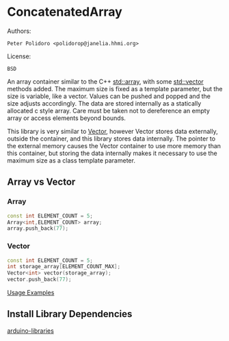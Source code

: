 # ConcatenatedArray

Authors:

    Peter Polidoro <polidorop@janelia.hhmi.org>

License:

    BSD

An array container similar to the C++
[std::array](http://www.cplusplus.com/reference/array/array/), with
some [std::vector](http://www.cplusplus.com/reference/vector/vector/)
methods added. The maximum size is fixed as a template parameter, but
the size is variable, like a vector. Values can be pushed and popped
and the size adjusts accordingly. The data are stored internally as a
statically allocated c style array. Care must be taken not to
dereference an empty array or access elements beyond bounds.

This library is very similar to
[Vector](https://github.com/janelia-arduino/Array), however Vector
stores data externally, outside the container, and this library stores
data internally. The pointer to the external memory causes the Vector
container to use more memory than this container, but storing the data
internally makes it necessary to use the maximum size as a class
template parameter.

## Array vs Vector

### Array

```c++
const int ELEMENT_COUNT = 5;
Array<int,ELEMENT_COUNT> array;
array.push_back(77);
```

### Vector

```c++
const int ELEMENT_COUNT = 5;
int storage_array[ELEMENT_COUNT_MAX];
Vector<int> vector(storage_array);
vector.push_back(77);
```

[Usage Examples](./examples)

## Install Library Dependencies

[arduino-libraries](https://github.com/janelia-arduino/arduino-libraries)
